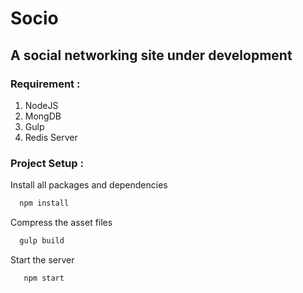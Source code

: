 # Socio
## A social networking site under development
### Requirement : 
  1. NodeJS
  2. MongDB
  3. Gulp
  4. Redis Server
### Project Setup :
  Install all packages and dependencies
  ```bash
    npm install
  ```
  Compress the asset files
  ```bash
    gulp build
  ```  
  Start the server
 ```bash
    npm start
  ```  
